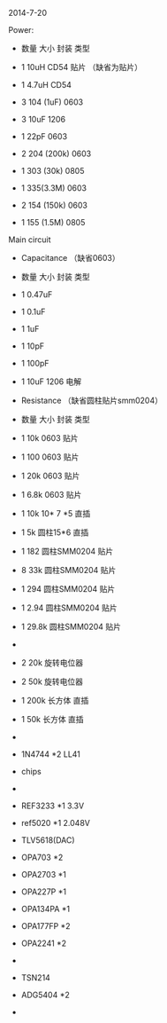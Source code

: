 
2014-7-20

Power:
* 数量  大小     封装    类型  

* 1   10uH       CD54   贴片 （缺省为贴片）
* 1   4.7uH      CD54
* 3   104 (1uF)  0603    
* 3   10uF       1206    
* 1   22pF       0603
* 2   204 (200k) 0603
* 1   303 (30k)  0805
* 1   335(3.3M)  0603
* 2   154 (150k) 0603
* 1   155 (1.5M) 0805


Main circuit

* Capacitance    （缺省0603）
* 数量  大小     封装    类型  
* 1     0.47uF  
* 1     0.1uF
* 1     1uF      
* 1     10pF  
* 1     100pF
* 1     10uF     1206    电解

* Resistance      （缺省圆柱贴片smm0204）
* 数量  大小     封装        类型  
* 1     10k      0603        贴片
* 1     100      0603        贴片
* 1     20k      0603        贴片
* 1     6.8k     0603        贴片
* 1     10k      10* 7 *5    直插
* 1     5k       圆柱15*6    直插
* 1     182      圆柱SMM0204 贴片
* 8     33k      圆柱SMM0204 贴片
* 1     294      圆柱SMM0204 贴片
* 1     2.94     圆柱SMM0204 贴片
* 1     29.8k    圆柱SMM0204 贴片
* 
* 2     20k      旋转电位器
* 2     50k      旋转电位器
* 1     200k     长方体      直插
* 1     50k      长方体      直插
* 
* 1N4744 *2     LL41

* chips
* 
* REF3233 *1      3.3V
* ref5020 *1      2.048V
* TLV5618(DAC)  
* OPA703 *2
* OPA2703 *1
* OPA227P *1
* OPA134PA *1
* OPA177FP *2
* OPA2241 *2

* 
* TSN214 
* ADG5404 *2
* 


